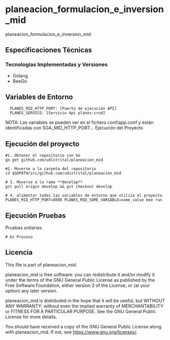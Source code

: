 # planeacion_formulacion_e_inversion_mid
planeacion_formulacion_e_inversion_mid
## Especificaciones Técnicas

### Tecnologías Implementadas y Versiones

- Golang
- BeeGo



## Variables de Entorno
```
  PLANES_MID_HTTP_PORT: [Puerto de ejecución API]
  PLANES_SERVICE: [Servicio Api planes:crud]
```

NOTA: Las variables se pueden ver en el fichero conf/app.conf y están identificadas con SGA_MID_HTTP_PORT...
Ejecución del Proyecto

## Ejecución del proyecto
```
#1. Obtener el repositorio con Go 
go get github.com/udistrital/planeacion_mid

#2. Moverse a la carpeta del repositorio
cd $GOPATH/src/github.com/udistrital/planeacion_mid

# 3. Moverse a la rama **develop**
git pull origin develop && git checkout develop

# 4. alimentar todas las variables de entorno que utiliza el proyecto.
PLANES_MID_HTTP_PORT=8080 PLANES_MID_SOME_VARIABLE=some_value bee run
```


## Ejecución Pruebas

Pruebas unitarias
```
# En Proceso
```

## Licencia

This file is part of planeacion_mid.

planeacion_mid is free software: you can redistribute it and/or modify it under the terms of the GNU General Public License as published by the Free Software Foundation, either version 3 of the License, or (at your option) any later version.

planeacion_mid is distributed in the hope that it will be useful, but WITHOUT ANY WARRANTY; without even the implied warranty of MERCHANTABILITY or FITNESS FOR A PARTICULAR PURPOSE. See the GNU General Public License for more details.

You should have received a copy of the GNU General Public License along with planeacion_mid. If not, see https://www.gnu.org/licenses/.
